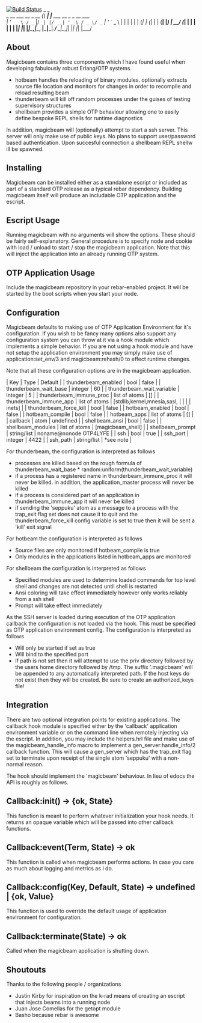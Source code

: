 [![Build Status](https://eghetto.biz/jenkins/job/magicbeam/badge/icon)](https://eghetto.biz/jenkins/job/magicbeam/)
                       _      _                          
 _ __ ___   __ _  __ _(_) ___| |__   ___  __ _ _ __ ___  
| '_ ` _ \ / _` |/ _` | |/ __| '_ \ / _ \/ _` | '_ ` _ \ 
| | | | | | (_| | (_| | | (__| |_) |  __/ (_| | | | | | |
|_| |_| |_|\__,_|\__, |_|\___|_.__/ \___|\__,_|_| |_| |_|
                 |___/


About
--------------------------------------------------------------------------------
Magicbeam contains three components which I have found useful when developing
fabulously robust Erlang/OTP systems.

* hotbeam handles the reloading of binary modules. optionally extracts source
  file location and monitors for changes in order to recompile and reload
  resulting beam
* thunderbeam will kill off random processes under the guises of testing
  supervisory structures
* shellbeam provides a simple OTP behaviour allowing one to easily define
  bespoke REPL shells for runtime diagnostics

In addition, magicbeam will (optionally) attempt to start a ssh server. This
server will only make use of public keys. No plans to support user/password
based authentication. Upon succesful connection a shellbeam REPL shellw ill
be spawned.

Installing
--------------------------------------------------------------------------------
Magicbeam can be installed either as a standalone escript or included as part
of a standard OTP release as a typical rebar dependency. Building magicbeam
itself will produce an includable OTP application and the escript.

Escript Usage
--------------------------------------------------------------------------------
Running magicbeam with no arguments will show the options. These should be
fairly self-explanatory. General procedure is to specify node and cookie with
load / unload to start / stop the magicbeam application. Note that this will
inject the application into an already running OTP system.

OTP Application Usage
--------------------------------------------------------------------------------
Include the magicbeam repository in your rebar-enabled project. It will be
started by the boot scripts when you start your node.

Configuration
--------------------------------------------------------------------------------
Magicbeam defaults to making use of OTP Application Environment for it's
configuration. If you wish to be fancy many options also support any 
configuration system you can throw at it via a hook module which implements a 
simple behavior. If you are not using a hook module and have not setup the 
application environment you may simply make use of application:set_env/3 and
magicbeam:rehash/0 to effect runtime changes.

Note that all these configuration options are in the magicbeam application.

| Key                          | Type          | Default                     |
| thunderbeam_enabled          | bool          | false                       |
| thunderbeam_wait_base        | integer       | 60                          |
| thunderbeam_wait_variable    | integer       | 5                           |
| thunderbeam_immune_proc      | list of atoms | []                          |
| thunderbeam_immune_app       | list of atoms | [stdlib,kernel,mnesia,sasl, |
|                              |               | inets]                      |
| thunderbeam_force_kill       | bool          | false                       |
| hotbeam_enabled              | bool          | false                       |
| hotbeam_compile              | bool          | false                       |
| hotbeam_apps                 | list of atoms | []                          |
| callback                     | atom          | undefined                   |
| shellbeam_ansi               | bool          | false                       |
| shellbeam_modules	       | list of atoms | [magicbeam_shell]           |
| shellbeam_prompt	       | string/list   | noname@nonode OTP4LYFE      |
| ssh			       | bool          | true                        |
| ssh_port                     | integer       | 4422                        |
| ssh_path                     | string/list   | *see note                   |

For thunderbeam, the configuration is interpreted as follows
* processes are killed based on the rough formula of
  thunderbeam_wait_base * random:uniform(thunderbeam_wait_variable)
* if a process has a registered name in thunderbeam_immune_proc it will
  never be killed. in addition, the application_master process will never be
  killed
* if a process is considered part of an application in 
  thunderbeam_immune_app it will never be killed
* if sending the 'seppuku' atom as a message to a process with the trap_exit
  flag set does not cause it to quit and the thunderbeam_force_kill config
  variable is set to true then it will be sent a 'kill' exit signal

For hotbeam the configuration is interpreted as follows
* Source files are only monitored if hotbeam_compile is true
* Only modules in the applications listed in hotbeam_apps are monitored

For shellbeam the configuration is interpreted as follows
* Specified modules are used to determine loaded commands for top level shell
  and changes are not detected until shell is restarted
* Ansi coloring will take effect immediately however only works reliably
  from a ssh shell
* Prompt will take effect immediately

As the SSH server is loaded during execution of the OTP application callback
the configuration is not loaded via the hook. This must be specified as OTP
application environment config. The configuration is interpreted as follows
* Will only be started if set as true
* Will bind to the specified port
* If path is not set then it will attempt to use the priv directory followed
  by the users home directory followed by /tmp. The suffix '.magicbeam' will
  be appended to any automatically interpreted path. If the host keys do not
  exist then they will be created. Be sure to create an authorized_keys file!

Integration
--------------------------------------------------------------------------------
There are two optional integration points for existing applications. The
callback hook module is specified either by the 'callback' application 
environment variable or on the command line when remotely injecting via the
escript. In addition, you may include the helpers.hrl file and make use of the
magicbeam_handle_info macro to implement a gen_server:handle_info/2 callback
function. This will cause a gen_server which has the trap_exit flag set to
terminate upon receipt of the single atom 'seppuku' with a non-normal reason.

The hook should implement the 'magicbeam' behaviour. In lieu of edocs the 
API is roughly as follows.

Callback:init() -> {ok, State}
--------------------
This function is meant to perform whatever initialization your hook needs. It
returns an opaque variable which will be passed into other callback functions.

Callback:event(Term, State) -> ok
--------------------
This function is called when magicbeam performs actions. In case you care as
much about logging and metrics as I do.

Callback:config(Key, Default, State) -> undefined | {ok, Value}
--------------------
This function is used to override the default usage of application environment
for configuration.

Callback:terminate(State) -> ok
--------------------
Called when the magicbeam application is shutting down.

Shoutouts
--------------------------------------------------------------------------------
Thanks to the following people / organizations
* Justin Kirby for inspiration on the k-rad means of creating an escript that
  injects beams into a running node
* Juan Jose Comellas for the getopt module
* Basho because rebar is awesome